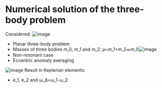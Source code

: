 # Numerical solution of the three-body problem

Considered:
![image](https://github.com/IAV99/DoubleAveraged3BP/assets/131257018/004acc5a-6603-47eb-93cd-332139ae415b)
- Planar three-body problem
- Masses of three bodies 𝑚_0, 𝑚_1 and 𝑚_2: 𝜇=𝑚_1+𝑚_2≪𝑚_0![image](https://github.com/IAV99/DoubleAveraged3BP/assets/131257018/08ed2a85-1ac6-4b96-aa3d-6896b07b81c0)
- Non-resonant case
- Eccentric anomaly averaging


![image](https://github.com/IAV99/DoubleAveraged3BP/assets/131257018/a9f7aa79-b236-4ff7-a5e6-1cc9fc91ace6)
Result in Keplerian elements:
- e_1, e_2 and ω_Δ=ω_1-ω_2

